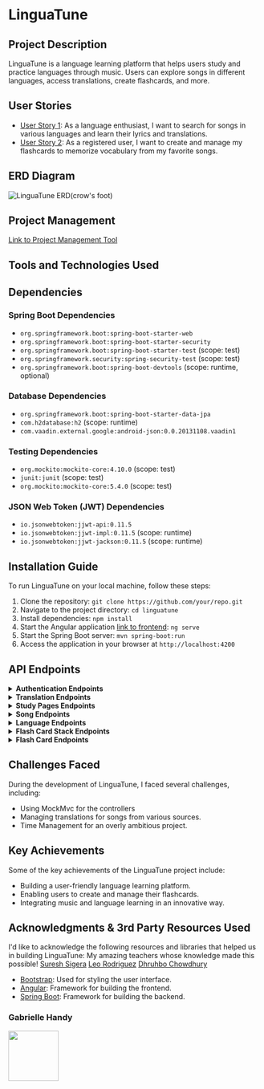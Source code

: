# LinguaTune

## Project Description

LinguaTune is a language learning platform that helps users study and practice languages through music. Users can explore songs in different languages, access translations, create flashcards, and more.

## User Stories

- [User Story 1]([user-story-link-1](https://onedrive.live.com/redir?resid=18AC64F45B3A313A%211034&page=Edit&wd=target%28Untitled%20Section.one%7Cafd66f8e-0fdb-4ef0-a139-d94c86c14c0a%2FLinguaTune%20Concept%20and%20User%20Stories%7C6abc0c83-c308-4bf6-9efb-be04058843b0%2F%29&wdorigin=703)): As a language enthusiast, I want to search for songs in various languages and learn their lyrics and translations.
- [User Story 2]([user-story-link-2](https://onedrive.live.com/redir?resid=18AC64F45B3A313A%211034&page=Edit&wd=target%28Untitled%20Section.one%7Cafd66f8e-0fdb-4ef0-a139-d94c86c14c0a%2FLinguaTune%20Concept%20and%20User%20Stories%7C6abc0c83-c308-4bf6-9efb-be04058843b0%2F%29&wdorigin=703)): As a registered user, I want to create and manage my flashcards to memorize vocabulary from my favorite songs.

## ERD Diagram
![LinguaTune ERD(crow's foot)](https://github.com/GabrielleHandy/LinguaTune/assets/91081738/3ac670b9-8917-4336-af5a-19166ad4bcc8)



## Project Management

[Link to Project Management Tool](https://trello.com/invite/b/0kvNtG3d/ATTI0a35670936bb1c0ce2ac6e2a0a81947994F26865/linguatune-backend)

## Tools and Technologies Used

## Dependencies

### Spring Boot Dependencies
- `org.springframework.boot:spring-boot-starter-web`
- `org.springframework.boot:spring-boot-starter-security`
- `org.springframework.boot:spring-boot-starter-test` (scope: test)
- `org.springframework.security:spring-security-test` (scope: test)
- `org.springframework.boot:spring-boot-devtools` (scope: runtime, optional)

### Database Dependencies
- `org.springframework.boot:spring-boot-starter-data-jpa`
- `com.h2database:h2` (scope: runtime)
- `com.vaadin.external.google:android-json:0.0.20131108.vaadin1`

### Testing Dependencies
- `org.mockito:mockito-core:4.10.0` (scope: test)
- `junit:junit` (scope: test)
- `org.mockito:mockito-core:5.4.0` (scope: test)

### JSON Web Token (JWT) Dependencies
- `io.jsonwebtoken:jjwt-api:0.11.5`
- `io.jsonwebtoken:jjwt-impl:0.11.5` (scope: runtime)
- `io.jsonwebtoken:jjwt-jackson:0.11.5` (scope: runtime)


## Installation Guide

To run LinguaTune on your local machine, follow these steps:

1. Clone the repository: `git clone https://github.com/your/repo.git`
2. Navigate to the project directory: `cd linguatune`
3. Install dependencies: `npm install`
4. Start the Angular application [link to frontend](https://github.com/GabrielleHandy/LinguaTune-Front): `ng serve`
5. Start the Spring Boot server: `mvn spring-boot:run`
6. Access the application in your browser at `http://localhost:4200`

## API Endpoints

<details>
<summary><strong>Authentication Endpoints</strong></summary>

| Endpoint                        | Description                      |
|---------------------------------|----------------------------------|
| GET /auth/users/email/{email}   | Get user by email                |
| POST /auth/users/login          | Log in a user                    |
| POST /auth/users/register       | Register a new user              |
| PUT /auth/users/{id}            | Update user information by ID    |
| DELETE /auth/users/{id}         | Delete user by ID                |

</details>

<details>
<summary><strong>Translation Endpoints</strong></summary>

| Endpoint                        | Description                      |
|---------------------------------|----------------------------------|
| GET /api/translations/song/{id} | Get translation by song ID       |
| GET /api/translations/{id}      | Get translation by ID            |

</details>

<details>
<summary><strong>Study Pages Endpoints</strong></summary>

| Endpoint                        | Description                      |
|---------------------------------|----------------------------------|
| GET /api/studypages/            | Get user's study pages           |
| POST /api/studypages/create/French | Create a French study page     |
| POST /api/studypages/create/Spanish | Create a Spanish study page   |
| GET /api/studypages/{id}        | Get study page by ID             |
| DELETE /api/studypages/{id}     | Delete study page by ID          |

</details>

<details>
<summary><strong>Song Endpoints</strong></summary>

| Endpoint                        | Description                      |
|---------------------------------|----------------------------------|
| GET /api/songs/French           | Get French songs                  |
| GET /api/songs/Spanish          | Get Spanish songs                 |
| GET /api/songs/artist/{artist}  | Get songs by artist               |
| GET /api/songs/{id}             | Get song by ID                    |

</details>

<details>
<summary><strong>Language Endpoints</strong></summary>

| Endpoint                        | Description                      |
|---------------------------------|----------------------------------|
| GET /api/languages/             | Get all languages                 |
| GET /api/languages/{id}         | Get language by ID                |

</details>

<details>
<summary><strong>Flash Card Stack Endpoints</strong></summary>

| Endpoint                        | Description                      |
|---------------------------------|----------------------------------|
| POST /api/stacks/create/{studyPageId} | Create a flashcard stack      |
| DELETE /api/stacks/delete/{stackId} | Delete stack by ID              |
| GET /api/stacks/studypage/{studyPageId} | Get flashcard stacks for a study page |
| GET /api/stacks/{id}            | Get stack by ID                   |

</details>

<details>
<summary><strong>Flash Card Endpoints</strong></summary>

| Endpoint                        | Description                      |
|---------------------------------|----------------------------------|
| DELETE /api/flashcards/delete/{cardId} | Delete flashcard by ID      |
| POST /api/flashcards/song/{songId}/create/{stackId} | Create flashcards for a song and a stack |
| GET /api/flashcards/stack/{id}   | Get flashcards by stack ID        |

</details>

## Challenges Faced

During the development of LinguaTune, I faced several challenges, including:

- Using MockMvc for the controllers
- Managing translations for songs from various sources.
- Time Management for an overly ambitious project.

## Key Achievements

Some of the key achievements of the LinguaTune project include:

- Building a user-friendly language learning platform.
- Enabling users to create and manage their flashcards.
- Integrating music and language learning in an innovative way.

## Acknowledgments & 3rd Party Resources Used

I'd like to acknowledge the following resources and libraries that helped us in building LinguaTune:
My amazing teachers whose knowledge made this possible!
[Suresh Sigera](https://git.generalassemb.ly/sureshmelvinsigera)
[Leo Rodriguez](https://git.generalassemb.ly/Leonardo)
[Dhruhbo Chowdhury](https://git.generalassemb.ly/dhrubo-chowdhury)

- [Bootstrap](https://getbootstrap.com): Used for styling the user interface.
- [Angular](https://angular.io): Framework for building the frontend.
- [Spring Boot](https://spring.io/projects/spring-boot): Framework for building the backend.




### Gabrielle Handy


[<img src="https://github.com/GabrielleHandy/LinguaTune/assets/91081738/bc9dbf65-eebf-46c1-bcbb-39533196ec28" height= "100" style="margin-bottom:-19px">](https://github.com/GabrielleHandy)


